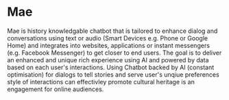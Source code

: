 # Mae

Mae is history knowledgable chatbot that is tailored to enhance dialog and conversations using text or audio (Smart Devices e.g. Phone or Google Home) and integrates into websites, applications or instant messengers (e.g. Facebook Messenger) to get closer to end users. The goal is to deliver an enhanced and unique rich experience using AI and powered by data based on each user's interactions. Using Chatbot backed by AI (constant optimisation) for dialogs to tell stories and serve user's unqiue preferences style of interactions can effectivley promote cultural heritage is an engagement for online audiences.
